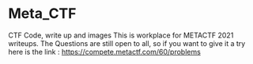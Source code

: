 # Meta_CTF
CTF Code, write up and images
This is workplace for METACTF 2021 writeups. The Questions are still open to all, so if you want to give it a try here is the link : https://compete.metactf.com/60/problems 
